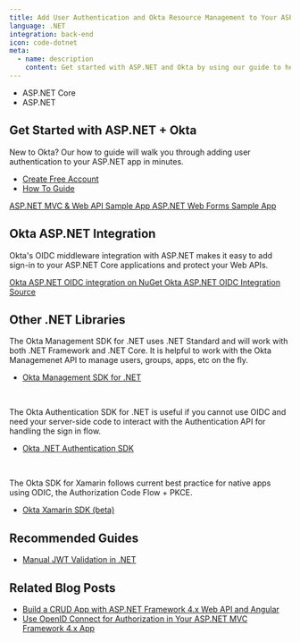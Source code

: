 ```yaml
---
title: Add User Authentication and Okta Resource Management to Your ASP.NET App
language: .NET
integration: back-end
icon: code-dotnet
meta:
  - name: description
    content: Get started with ASP.NET and Okta by using our guide to help you add user authentication to your ASP.NET app.
---
```


<ul class='language-tabs'>
	<li>
		<RouterLink to='/code/dotnet/aspnetcore/'>
			<i class='icon code-dotnet-32'></i><span>ASP.NET Core</span>
		</RouterLink>
	</li>
	<li>
		<RouterLink to='/code/dotnet/aspnet/'>
			<i class='icon code-dotnet-32'></i><span>ASP.NET</span>
		</RouterLink>
	</li>
</ul>

## Get Started with ASP.NET + Okta

New to Okta? Our how to guide will walk you through adding user authentication to your ASP.NET app in minutes.

<ul class='language-ctas'>
	<li>
		<a href='https://developer.okta.com/signup/' class='Button--red' data-proofer-ignore>
			<span>Create Free Account</span>
		</a>
	</li>
	<li>
		<a href='/docs/guides/sign-into-web-app/aspnet/before-you-begin/' class='Button--blue' data-proofer-ignore>
			<span>How To Guide</span>
		</a>
	</li>
</ul>

<a href='https://github.com/okta/samples-aspnet'>
  <span class='fa fa-github'></span> <span>ASP.NET MVC & Web API Sample App</span>
</a>
<a href='https://github.com/okta/samples-aspnet-webforms'>
  <span class='fa fa-github'></span> <span>ASP.NET Web Forms Sample App</span>
</a>


## Okta ASP.NET Integration

Okta's OIDC middleware integration with ASP.NET makes it easy to add sign-in to your ASP.NET Core applications and protect your Web APIs.

<a href='https://www.nuget.org/packages/Okta.AspNet' class="language-reference">
	<span class='icon download-16'></span>
	<span>Okta ASP.NET OIDC integration on NuGet</span>
</a>

<a href='https://github.com/okta/okta-aspnet'>
  <span class='fa fa-github'></span> <span>Okta ASP.NET OIDC Integration Source</span>
</a>

## Other .NET Libraries

The Okta Management SDK for .NET uses .NET Standard and will work with both .NET Framework and .NET Core. It is helpful to work with the Okta Managemenet API to manage users, groups, apps, etc on the fly.

<ul class="language-libraries">
	<li>
		<i class='fa fa-github'></i>
		<a href="https://github.com/okta/okta-sdk-dotnet">
			 <span>Okta Management SDK for .NET</span>
		</a>
	</li>
</ul>
</br>

The Okta Authentication SDK for .NET is useful if you cannot use OIDC and need your server-side code to interact with the Authentication API for handling the sign in flow.

<ul class="language-libraries">
	<li>
		<i class='fa fa-github'></i>
		<a href="https://github.com/okta/okta-auth-dotnet">
			 <span>Okta .NET Authentication SDK</span>
		</a>
	</li>
</ul>
</br>

The Okta SDK for Xamarin follows current best practice for native apps using ODIC, the Authorization Code Flow + PKCE.

<ul class="language-libraries">
	<li>
		<i class='fa fa-github'></i>
		<a href="https://github.com/okta/okta-oidc-xamarin">
			 <span>Okta Xamarin SDK (beta)</span>
		</a>
	</li>
</ul>


## Recommended Guides


- [Manual JWT Validation in .NET](/code/dotnet/jwt-validation/)

## Related Blog Posts


- [Build a CRUD App with ASP.NET Framework 4.x Web API and Angular](/blog/2018/07/27/build-crud-app-in-aspnet-framework-webapi-and-angular)
- [Use OpenID Connect for Authorization in Your ASP.NET MVC Framework 4.x App](/blog/2018/04/18/authorization-in-your-aspnet-mvc-4-application)

